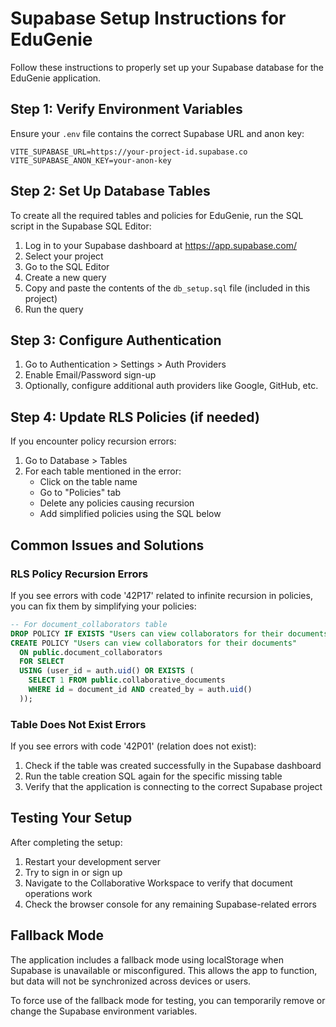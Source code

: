 # Supabase Setup Instructions for EduGenie

Follow these instructions to properly set up your Supabase database for the EduGenie application.

## Step 1: Verify Environment Variables

Ensure your `.env` file contains the correct Supabase URL and anon key:

```
VITE_SUPABASE_URL=https://your-project-id.supabase.co
VITE_SUPABASE_ANON_KEY=your-anon-key
```

## Step 2: Set Up Database Tables

To create all the required tables and policies for EduGenie, run the SQL script in the Supabase SQL Editor:

1. Log in to your Supabase dashboard at https://app.supabase.com/
2. Select your project
3. Go to the SQL Editor
4. Create a new query
5. Copy and paste the contents of the `db_setup.sql` file (included in this project)
6. Run the query

## Step 3: Configure Authentication

1. Go to Authentication > Settings > Auth Providers
2. Enable Email/Password sign-up
3. Optionally, configure additional auth providers like Google, GitHub, etc.

## Step 4: Update RLS Policies (if needed)

If you encounter policy recursion errors:

1. Go to Database > Tables
2. For each table mentioned in the error:
   - Click on the table name
   - Go to "Policies" tab
   - Delete any policies causing recursion
   - Add simplified policies using the SQL below

## Common Issues and Solutions

### RLS Policy Recursion Errors

If you see errors with code '42P17' related to infinite recursion in policies, you can fix them by simplifying your policies:

```sql
-- For document_collaborators table
DROP POLICY IF EXISTS "Users can view collaborators for their documents" ON public.document_collaborators;
CREATE POLICY "Users can view collaborators for their documents"
  ON public.document_collaborators
  FOR SELECT
  USING (user_id = auth.uid() OR EXISTS (
    SELECT 1 FROM public.collaborative_documents 
    WHERE id = document_id AND created_by = auth.uid()
  ));
```

### Table Does Not Exist Errors

If you see errors with code '42P01' (relation does not exist):

1. Check if the table was created successfully in the Supabase dashboard
2. Run the table creation SQL again for the specific missing table
3. Verify that the application is connecting to the correct Supabase project

## Testing Your Setup

After completing the setup:

1. Restart your development server
2. Try to sign in or sign up
3. Navigate to the Collaborative Workspace to verify that document operations work
4. Check the browser console for any remaining Supabase-related errors

## Fallback Mode

The application includes a fallback mode using localStorage when Supabase is unavailable or misconfigured. This allows the app to function, but data will not be synchronized across devices or users.

To force use of the fallback mode for testing, you can temporarily remove or change the Supabase environment variables. 